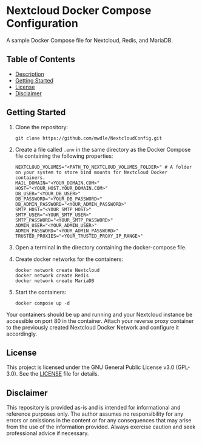 # Nextcloud Docker Compose Configuration  

A sample Docker Compose file for Nextcloud, Redis, and MariaDB.  

## Table of Contents  

* [Description](#nextcloud-docker-compose-configuration)  
* [Getting Started](#getting-started)  
* [License](#license)  
* [Disclaimer](#disclaimer)  

## Getting Started  

1. Clone the repository:  

    ```shell
    git clone https://github.com/mwdle/NextcloudConfig.git
    ```  

2. Create a file called ```.env``` in the same directory as the Docker Compose file containing the following properties:  

    ```properties
    NEXTCLOUD_VOLUMES="<PATH_TO_NEXTCLOUD_VOLUMES_FOLDER>" # A folder on your system to store bind mounts for Nextcloud Docker containers.
    MAIL_DOMAIN="<YOUR_DOMAIN.COM>"
    HOST="<YOUR_HOST.YOUR_DOMAIN.COM>"
    DB_USER="<YOUR_DB_USER>"
    DB_PASSWORD="<YOUR_DB_PASSWORD>"
    DB_ADMIN_PASSWORD="<YOUR_ADMIN_PASSWORD>"
    SMTP_HOST="<YOUR_SMTP_HOST>"
    SMTP_USER="<YOUR_SMTP_USER>"
    SMTP_PASSWORD="<YOUR_SMTP_PASSWORD>"
    ADMIN_USER="<YOUR_ADMIN_USER>"
    ADMIN_PASSWORD="<YOUR_ADMIN_PASSWORD>"
    TRUSTED_PROXIES="<YOUR_TRUSTED_PROXY_IP_RANGE>"
    ```  

3. Open a terminal in the directory containing the docker-compose file.  
4. Create docker networks for the containers:  

    ```shell
    docker network create Nextcloud
    docker network create Redis
    docker network create MariaDB
    ```  

5. Start the containers:  

    ```shell
    docker compose up -d
    ```  

Your containers should be up and running and your Nextcloud instance be accessible on port 80 in the container. Attach your reverse proxy container to the previously created Nextcloud Docker Network and configure it accordingly.  

## License  

This project is licensed under the GNU General Public License v3.0 (GPL-3.0). See the [LICENSE](LICENSE.txt) file for details.  

## Disclaimer  

This repository is provided as-is and is intended for informational and reference purposes only. The author assumes no responsibility for any errors or omissions in the content or for any consequences that may arise from the use of the information provided. Always exercise caution and seek professional advice if necessary.  
